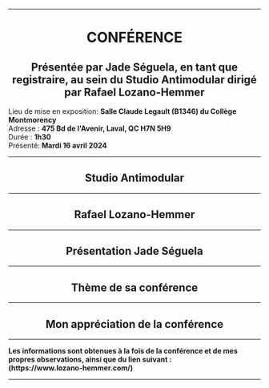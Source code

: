 <hr>
<h1 align=center>CONFÉRENCE</h1>
<h2 align=center>Présentée par Jade Séguela, en tant que registraire, au sein du Studio Antimodular dirigé par Rafael Lozano-Hemmer
</h2>

<p>
Lieu de mise en exposition: <strong> Salle Claude Legault (B1346) du Collège Montmorency </strong><br>
Adresse : <strong>475 Bd de l'Avenir, Laval, QC H7N 5H9</strong><br>
Durée : <strong>1h30</strong><br>
Présenté: <strong>Mardi 16 avril 2024</strong>
</p>
<hr>
<h2 align=center>Studio Antimodular</h2>
<hr>
<h2 align=center>Rafael Lozano-Hemmer</h2>
<hr>
<h2 align=center>Présentation Jade Séguela</h2>
<hr>
<h2 align=center>Thème de sa conférence</h2>
<hr>
<h2 align=center>Mon appréciation de la conférence</h2>







<hr>
<strong>
Les informations sont obtenues à la fois de la conférence et de mes propres observations, ainsi que du lien suivant :
<br>
(https://www.lozano-hemmer.com/) 
<hr>
